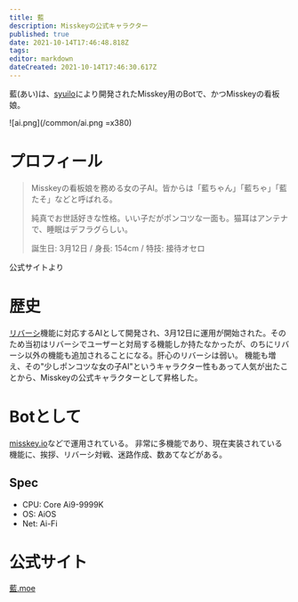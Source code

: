 ```yaml
---
title: 藍
description: Misskeyの公式キャラクター
published: true
date: 2021-10-14T17:46:48.818Z
tags: 
editor: markdown
dateCreated: 2021-10-14T17:46:30.617Z
---
```


藍(あい)は、[syuilo](/ja/persons/syuilo)により開発されたMisskey用のBotで、かつMisskeyの看板娘。

![ai.png](/common/ai.png =x380)

# プロフィール
> Misskeyの看板娘を務める女の子AI。皆からは「藍ちゃん」「藍ちゃ」「藍たそ」などと呼ばれる。
> 
> 純真でお世話好きな性格。いい子だがポンコツな一面も。猫耳はアンテナで、睡眠はデフラグらしい。
> 
> 誕生日: 3月12日 / 身長: 154cm / 特技: 接待オセロ

公式サイトより

# 歴史
[リバーシ](/ja/function/reversi)機能に対応するAIとして開発され、3月12日に運用が開始された。そのため当初はリバーシでユーザーと対局する機能しか持たなかったが、のちにリバーシ以外の機能も追加されることになる。肝心のリバーシは弱い。
機能も増え、その"少しポンコツな女の子AI"というキャラクター性もあって人気が出たことから、Misskeyの公式キャラクターとして昇格した。

# Botとして
[misskey.io](/ja/instances/misskey_io)などで運用されている。
非常に多機能であり、現在実装されている機能に、挨拶、リバーシ対戦、迷路作成、数あてなどがある。

## Spec
* CPU: Core Ai9-9999K
* OS: AiOS
* Net: Ai-Fi

# 公式サイト
[藍.moe](https://xn--931a.moe/)
